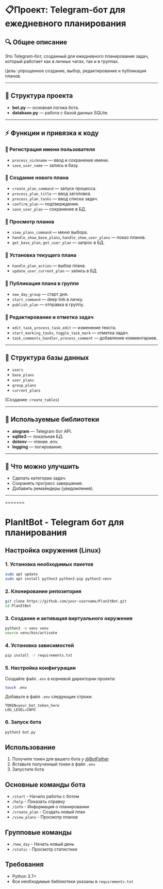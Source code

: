# 📋Проект: Telegram-бот для ежедневного планирования

## 🔍 Общее описание
Это Telegram-бот, созданный для ежедневного планирования задач, который работает как в личных чатах, так и в группах.

Цель: упрощенное создание, выбор, редактирование и публикация планов.

---

## 🔢 Структура проекта

- **bot.py** — основная логика бота.
- **database.py** — работа с базой данных SQLite.

---

## ⚡ Функции и привязка к коду

### 🔸 Регистрация имени пользователя
- `process_nickname` — ввод и сохранение имени.
- `save_user_name` — запись в базу.

### 🔸 Создание нового плана
- `create_plan_command` — запуск процесса.
- `process_plan_title` — ввод заголовка.
- `process_plan_tasks` — ввод списка задач.
- `confirm_plan` — подтверждение.
- `save_user_plan` — сохранение в БД.

### 🔸 Просмотр планов
- `view_plans_command` — меню выбора.
- `handle_show_base_plans`, `handle_show_user_plans` — показ планов.
- `get_base_plan`, `get_user_plan` — запрос в БД.

### 🔸 Установка текущего плана
- `handle_plan_action` — выбор плана.
- `update_user_current_plan` — запись в БД.

### 🔸 Публикация плана в группе
- `new_day_group` — старт дня.
- `start_command` — deep link в личку.
- `publish_plan` — отправка в группу.

### 🔸 Редактирование и отметка задач
- `edit_task`, `process_task_edit` — изменение текста.
- `start_marking_tasks`, `toggle_task_mark` — отметка задач.
- `task_comments_handler`, `process_comment` — добавление комментариев.

---

## 📂 Структура базы данных
- `users`
- `base_plans`
- `user_plans`
- `group_plans`
- `current_plans`

(Создание: `create_tables`)

---

## 🔧 Используемые библиотеки
- **aiogram** — Telegram бот API.
- **sqlite3** — локальная БД.
- **dotenv** — чтение .env.
- **logging** — логирование.

---

## 📅 Что можно улучшить
- Сделать категории задач.
- Сохранять прогресс завершения.
- Добавить ремайндеры (уведомления).

---

=======
# PlanItBot - Telegram бот для планирования

## Настройка окружения (Linux)

### 1. Установка необходимых пакетов
```bash
sudo apt update
sudo apt install python3 python3-pip python3-venv
```

### 2. Клонирование репозитория
```bash
git clone https://github.com/your-username/PlanItBot.git
cd PlanItBot
```

### 3. Создание и активация виртуального окружения
```bash
python3 -m venv venv
source venv/bin/activate
```

### 4. Установка зависимостей
```bash
pip install -r requirements.txt
```

### 5. Настройка конфигурации
Создайте файл `.env` в корневой директории проекта:
```bash
touch .env
```

Добавьте в файл `.env` следующие строки:
```
TOKEN=your_bot_token_here
LOG_LEVEL=INFO
```

### 6. Запуск бота
```bash
python3 bot.py
```

## Использование

1. Получите токен для вашего бота у [@BotFather](https://t.me/BotFather)
2. Вставьте полученный токен в файл `.env`
3. Запустите бота

## Основные команды бота

- `/start` - Начало работы с ботом
- `/help` - Показать справку
- `/info` - Информация о планировании
- `/create_plan` - Создать новый план
- `/view_plans` - Просмотр планов

## Групповые команды

- `/new_day` - Начать новый день
- `/static` - Просмотр статистики

## Требования

- Python 3.7+
- Все необходимые библиотеки указаны в `requirements.txt` 